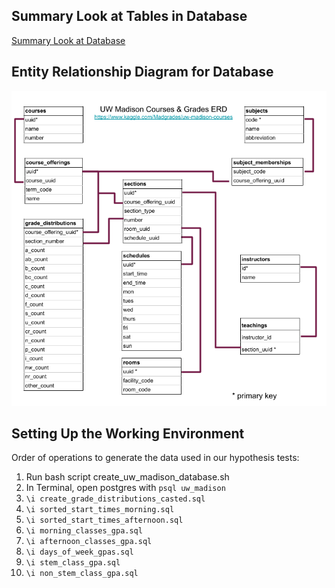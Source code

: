 ## Summary Look at Tables in Database
[Summary Look at Database](database_details.md)

## Entity Relationship Diagram for Database
![Entity Relationship Diagram for UW Madison Courses and Grades Database](ERD.png)

## Setting Up the Working Environment
Order of operations to generate the data used in our hypothesis tests:
1. Run bash script create_uw_madison_database.sh
2. In Terminal, open postgres with `psql uw_madison`
3. `\i create_grade_distributions_casted.sql`
4. `\i sorted_start_times_morning.sql`
5. `\i sorted_start_times_afternoon.sql`
6. `\i morning_classes_gpa.sql`
7. `\i afternoon_classes_gpa.sql`
8. `\i days_of_week_gpas.sql`
9. `\i stem_class_gpa.sql`
10. `\i non_stem_class_gpa.sql`